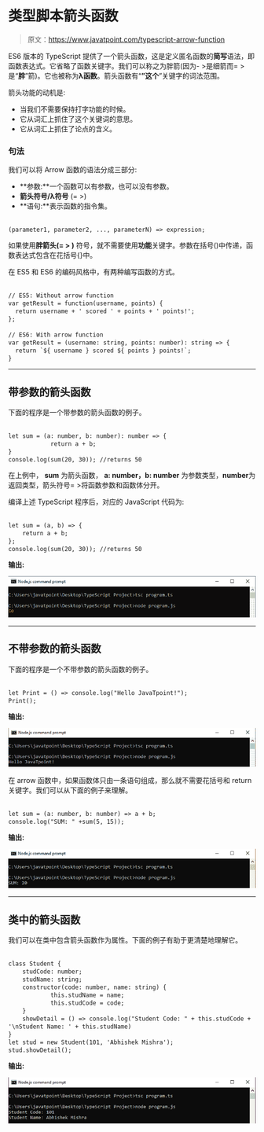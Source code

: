 # 类型脚本箭头函数

> 原文：<https://www.javatpoint.com/typescript-arrow-function>

ES6 版本的 TypeScript 提供了一个箭头函数，这是定义匿名函数的**简写**语法，即函数表达式。它省略了函数关键字。我们可以称之为胖箭(因为- >是细箭而= >是“**胖**”箭)。它也被称为**λ函数**。箭头函数有“**”这个**”关键字的词法范围。

箭头功能的动机是:

*   当我们不需要保持打字功能的时候。
*   它从词汇上抓住了这个关键词的意思。
*   它从词汇上抓住了论点的含义。

### 句法

我们可以将 Arrow 函数的语法分成三部分:

*   **参数:**一个函数可以有参数，也可以没有参数。
*   **箭头符号/λ符号** (= >)
*   **语句:**表示函数的指令集。

```

(parameter1, parameter2, ..., parameterN) => expression;

```

如果使用**胖箭头(= > )** 符号，就不需要使用**功能**关键字。参数在括号()中传递，函数表达式包含在花括号{}中。

在 ES5 和 ES6 的编码风格中，有两种编写函数的方式。

```

// ES5: Without arrow function
var getResult = function(username, points) {
  return username + ' scored ' + points + ' points!';
};

// ES6: With arrow function
var getResult = (username: string, points: number): string => {
  return `${ username } scored ${ points } points!`;
}

```

* * *

## 带参数的箭头函数

下面的程序是一个带参数的箭头函数的例子。

```

let sum = (a: number, b: number): number => {
            return a + b;
}
console.log(sum(20, 30)); //returns 50

```

在上例中， **sum** 为箭头函数， **a: number，b: number** 为参数类型，**number**为返回类型，箭头符号= >将函数参数和函数体分开。

编译上述 TypeScript 程序后，对应的 JavaScript 代码为:

```

let sum = (a, b) => {
    return a + b;
};
console.log(sum(20, 30)); //returns 50

```

**输出:**

![TypeScript Arrow function](img/ba4a8a9d9d648383b4e304d1f28bf71d.png)

* * *

## 不带参数的箭头函数

下面的程序是一个不带参数的箭头函数的例子。

```

let Print = () => console.log("Hello JavaTpoint!");
Print();

```

**输出:**

![TypeScript Arrow function](img/e3d732e4a919a734222c0d0ea120bf70.png)

在 arrow 函数中，如果函数体只由一条语句组成，那么就不需要花括号和 return 关键字。我们可以从下面的例子来理解。

```

let sum = (a: number, b: number) => a + b;
console.log("SUM: " +sum(5, 15));

```

**输出:**

![TypeScript Arrow function](img/f9306bad01779ddb8a6f3604bfbb13f3.png)

* * *

## 类中的箭头函数

我们可以在类中包含箭头函数作为属性。下面的例子有助于更清楚地理解它。

```

class Student {
    studCode: number;
    studName: string;
    constructor(code: number, name: string) {
            this.studName = name;
            this.studCode = code;
    }
    showDetail = () => console.log("Student Code: " + this.studCode + '\nStudent Name: ' + this.studName)
}
let stud = new Student(101, 'Abhishek Mishra');
stud.showDetail();

```

**输出:**

![TypeScript Arrow function](img/dad3d23ecf381c3ed0356f5489dca69c.png)